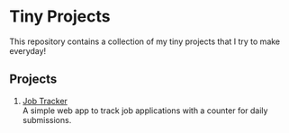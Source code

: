 # Tiny Projects

This repository contains a collection of my tiny projects that I try to make everyday!

## Projects

1. [Job Tracker](https://github.com/your-username/tiny-projects/tree/main/JobTracker)  
   A simple web app to track job applications with a counter for daily submissions.
